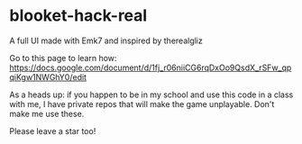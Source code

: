 # blooket-hack-real
A full UI made with Emk7 and inspired by therealgliz


Go to this page to learn how: https://docs.google.com/document/d/1fj_r06niiCG6rqDxOo9QsdX_rSFw_qpqiKgw1NWGhY0/edit


As a heads up: if you happen to be in my school and use this code in a class with me, I have private repos that will make the game unplayable. Don't make me use these.

Please leave a star too!
